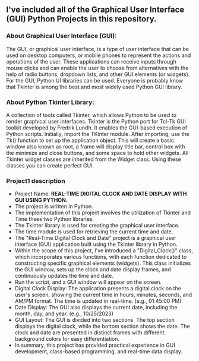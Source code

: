 ## I've included all of the Graphical User Interface (GUI) Python Projects in this repository.

### About Graphical User Interface (GUI): 
The GUI, or graphical user interface, is a type of user interface that can be used on desktop computers, or mobile phones to represent the actions and operations of the user. These applications can receive inputs through mouse clicks and can enable the user to choose from alternatives with the help of radio buttons, dropdown lists, and other GUI elements (or widgets). For the GUI, Python UI libraries can be used. Everyone is probably know that Tkinter is among the best and most widely used Python GUI library. 

### About Python Tkinter Library:

A collection of tools called Tkinter, which allows Python to be used to render graphical user interfaces. Tkinter is the Python port for Tcl-Tk GUI toolkit developed by Fredrik Lundh. It enables the GUI-based execution of Python scripts. Initially, import the TKinter module. After importing, use the Tk() function to set up the application object. This will create a basic window also known as root, a frame will display title bar, control box with the minimize and close buttons, and some space to hold other widgets. All Tkinter widget classes are inherited from the Widget class. Using these classes you can create perfect GUI. 

### Project1 description 
- Project Name: **REAL-TIME DIGITAL CLOCK AND DATE DISPLAY WITH GUI USING PYTHON.**
- The project is written in Python. 
- The implementation of this project involves the utilization of Tkinter and Time thses two Python libraries.
- The Tkinter library is used for creating the graphical user interface.
- The time module is used for retrieving the current time and date.
- The "Real-Time Digital Clock and Date" project is a graphical user interface (GUI) application built using the Tkinter library in Python.
- Within the scope of this project, I've introduced a "Digital_Clock()" class, which incorporates various functions, with each function dedicated to constructing specific graphical elements (widgets). This class initializes the GUI window, sets up the clock and date display frames, and continuously updates the time and date.
- Run the script, and a GUI window will appear on the screen. 
- Digital Clock Display: The application presents a digital clock on the user's screen, showing the current time in hours, minutes, seconds, and AM/PM format. The time is updated in real-time. (e.g., 01:45:00 PM) 
- Date Display: The GUI also displays the current date, including the month, day, and year. (e.g., 10/25/2023) 
- GUI Layout: The GUI is divided into two sections. The top section displays the digital clock, while the bottom section shows the date. The clock and date are presented in distinct frames with different background colors for easy differentiation.
- In summary, this project has provided practical experience in GUI development, class-based programming, and real-time data display. 
